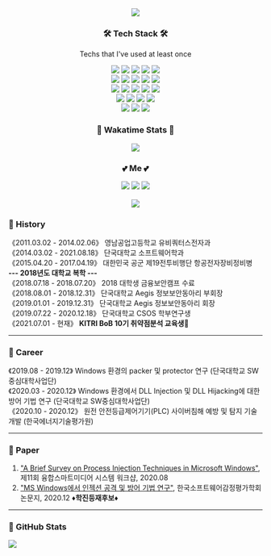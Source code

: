 <div align="center">
  <img src="https://capsule-render.vercel.app/api?type=soft&color=auto&height=150&section=header&text=ChangyeonJo&fontSize=70&animation=twinkling"/></a>

  ### 🛠 Tech Stack 🛠<br>

  Techs that I've used at least once<br>

  <a><img src="https://img.shields.io/badge/C-A8B9CC?style=flat-square&logo=C&logoColor=white"/></a> 
  <a><img src="https://img.shields.io/badge/C++-00599C?style=flat-square&logo=C%2B%2B&logoColor=white"/></a> 
  <a><img src="https://img.shields.io/badge/Python-3776AB?style=flat-square&logo=Python&logoColor=white"/></a>
  <a><img src="https://img.shields.io/badge/Java-007396?style=flat-square&logo=Java&logoColor=white"/></a> 
  <a href="https://dart.dev/" target="_blank"><img src="https://img.shields.io/badge/Dart-0175C2?style=flat-square&logo=Dart&logoColor=white"/></a><br> 
  <a><img src="https://img.shields.io/badge/HTML-E34F26?style=flat-square&logo=HTML5&logoColor=white"/></a> 
  <a><img src="https://img.shields.io/badge/CSS-1572B6?style=flat-square&logo=CSS3&logoColor=white"/></a> 
  <a><img src="https://img.shields.io/badge/JavaScript-F7DF1E?style=flat-square&logo=JavaScript&logoColor=white"/></a> 
  <a href="https://www.typescriptlang.org/" target="_blank"><img src="https://img.shields.io/badge/TypeScript-3178C6?style=flat-square&logo=TypeScript&logoColor=white"/></a>
  <a href="https://ko.reactjs.org/" target="_blank"><img src="https://img.shields.io/badge/ReactJS-61DAFB?style=flat-square&logo=React&logoColor=white"/></a><br>
  <a href="https://reactnative.dev/" target="_blank"><img src="https://img.shields.io/badge/ReactNative-61DAFB?style=flat-square&logo=React&logoColor=white"/></a>
  <a href="https://flutter-ko.dev/" target="_blank"><img src="https://img.shields.io/badge/Flutter-02569B?style=flat-square&logo=Flutter&logoColor=white"/></a>
  <a href="https://nodejs.org/ko/" target="_blank"><img src="https://img.shields.io/badge/NodeJS-339933?style=flat-square&logo=NodeJS&logoColor=white"/></a>
  <a href="https://nestjs.com/" target="_blank"><img src="https://img.shields.io/badge/NestJS-E0234E?style=flat-square&logo=NestJS&logoColor=white"/></a>
  <a href="https://www.djangoproject.com/" target="_blank"><img src="https://img.shields.io/badge/Django-092E20?style=flat-square&logo=Django&logoColor=white"/></a><br>
  <a href="https://graphql.org/" target="_blank"><img src="https://img.shields.io/badge/GraphQL-E434AA?style=flat-square&logo=GraphQL&logoColor=white"/></a>
  <a href="https://www.postgresql.org/" target="_blank"><img src="https://img.shields.io/badge/PostgreSQL-4169E1?style=flat-square&logo=PostgreSQL&logoColor=white"/></a>
  <a href="https://www.mysql.com/" target="_blank"><img src="https://img.shields.io/badge/MySQL-4479A1?style=flat-square&logo=MySQL&logoColor=white"/></a>
  <a href="https://console.firebase.google.com/" target="_blank"><img src="https://img.shields.io/badge/Firebase-FFCA28?style=flat-square&logo=Firebase&logoColor=white"/></a><br> 
  <a href="https://console.cloud.google.com/" target="_blank"><img src="https://img.shields.io/badge/GoogleCloud-4285F4?style=flat-square&logo=GoogleCloud&logoColor=white"/></a>
  <a href="https://www.docker.com/" target="_blank"><img src="https://img.shields.io/badge/Docker-2496ED?style=flat-square&logo=Docker&logoColor=white"/></a> 
  <a href="https://aws.amazon.com/ko/" target="_blank"><img src="https://img.shields.io/badge/Amazon AWS-232F3E?style=flat-square&logo=AmazonAWS&logoColor=white"/></a> 

  ### 🎯 Wakatime Stats 🎯
  <a href="https://github.com/anuraghazra/github-readme-stats" target="_blank">
    <img align="center" src="https://github-readme-stats.vercel.app/api/top-langs/?username=luckyboxx&hide_border=boolean&layout=compact&theme=dark"/>
  </a>
  
  ### 💕 Me 💕<br>
  <a href="https://velog.io/@luckyboxx/about" target="_blank"><img src="https://img.shields.io/badge/Velog-3D95CE?style=flat-square&logo=Vimeo&logoColor=white"/></a>
  <a href="https://www.instagram.com/jjjo___/" target="_blank"><img src="https://img.shields.io/badge/Instagram-E4405F?style=flat-square&logo=Instagram&logoColor=white"/></a> 
  <a href="https://www.facebook.com/iampooh33/" target="_blank"><img src="https://img.shields.io/badge/Facebook-1877F2?style=flat-square&logo=Facebook&logoColor=white"/></a><br><br>
  <a href="https://hits.seeyoufarm.com"><img src="https://hits.seeyoufarm.com/api/count/incr/badge.svg?url=https%3A%2F%2Fgithub.com%2FChangyeonJo&icon=github.svg&icon_color=%23E1DEDE&title=hits&edge_flat=false"/></a><br>
</div>

### 📅 History<br>
《2011.03.02 - 2014.02.06》 영남공업고등학교 유비쿼터스전자과<br>
《2014.03.02 - 2021.08.18》 단국대학교 소프트웨어학과<br> <!--《2014.03 - 2014.07》 [알바] 위너스PC방<br>-->
《2015.04.20 - 2017.04.19》 대한민국 공군 제19전투비행단 항공전자장비정비병<br> <!--《2017.07 - 2018.01, 2018.07 - 2018.11》 [알바] 이화어학원 학생조교<br>《2017.07 - 2018.05》 [알바] 파리바게트 주말마감<br>-->
**--- 2018년도 대학교 복학 ---**<br>
《2018.07.18 - 2018.07.20》 2018 대학생 금융보안캠프 수료<br>
《2018.08.01 - 2018.12.31》 단국대학교 Aegis 정보보안동아리 부회장<br>
《2019.01.01 - 2019.12.31》 단국대학교 Aegis 정보보안동아리 회장<br>
《2019.07.22 - 2020.12.18》 단국대학교 CSOS 학부연구생<br>
《2021.07.01 - 현재》 **KITRI BoB 10기 취약점분석 교육생**🎈
- - -
### 🌱 Career<br>
《2019.08 - 2019.12》 Windows 환경의 packer 및 protector 연구 (단국대학교 SW중심대학사업단)<br>
《2020.03 - 2020.12》 Windows 환경에서 DLL Injection 및 DLL Hijacking에 대한 방어 기법 연구 (단국대학교 SW중심대학사업단)<br>
《2020.10 - 2020.12》 원전 안전등급제어기기(PLC) 사이버침해 예방 및 탐지 기술 개발 (한국에너지기술평가원)
- - -
### 📑 Paper<br>
1. ["A Brief Survey on Process Injection Techniques in Microsoft Windows"](https://db69c54b-9b84-4d19-bcc3-1b44f4f5b0f9.filesusr.com/ugd/c29c53_b84b58163e66467bb71e37309d617288.pdf), 제11회 융합스마트미디어 시스템 워크샵, 2020.08
2. ["MS Windows에서 인젝션 공격 및 방어 기법 연구"](http://www.i3.or.kr/html/paper/2020-2/(2)2020-2.pdf), 한국소프트웨어감정평가학회 논문지, 2020.12 **♦학진등재후보♦**<br>
- - -
### 📌 GitHub Stats<br>
<a href="https://github.com/anuraghazra/github-readme-stats" target="_blank">
  <img align="center" src="https://github-readme-stats.vercel.app/api?username=luckyboxx&hide_border=boolean&count_private=true&show_icons=true&theme=dark"/>
</a><br>
<!--
**luckyboxx/luckyboxx** is a ✨ _special_ ✨ repository because its `README.md` (this file) appears on your GitHub profile.

Here are some ideas to get you started:

- 🔭 I’m currently working on ...
- 🌱 I’m currently learning ...
- 👯 I’m looking to collaborate on ...
- 🤔 I’m looking for help with ...
- 💬 Ask me about ...
- 📫 How to reach me: ...
- 😄 Pronouns: ...
- ⚡ Fun fact: ...
-->
